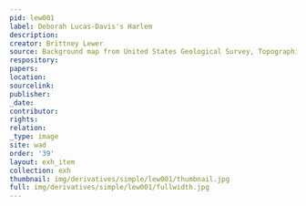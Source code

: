 ```yaml
---
pid: lew001
label: Deborah Lucas-Davis's Harlem
description:
creator: Brittney Lewer
source: Background map from United States Geological Survey, Topographical Map, 1966
respository:
papers:
location:
sourcelink:
publisher:
_date:
contributor:
rights:
relation:
_type: image
site: wad
order: '39'
layout: exh_item
collection: exh
thumbnail: img/derivatives/simple/lew001/thumbnail.jpg
full: img/derivatives/simple/lew001/fullwidth.jpg
---
```

